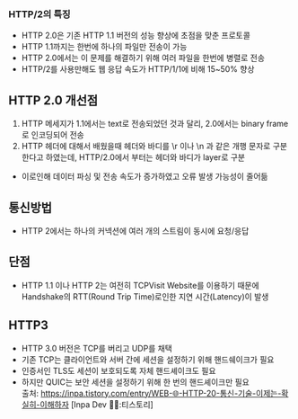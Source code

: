 ### HTTP/2의 특징

- HTTP 2.0은 기존 HTTP 1.1 버전의 성능 향상에 초점을 맞춘 프로토콜
- HTTP 1.1까지는 한번에 하나의 파일만 전송이 가능
- HTTP 2.0에서는 이 문제를 해결하기 위해 여러 파일을 한번에 병렬로 전송
- HTTP/2를 사용만해도 웹 응답 속도가 HTTP/1/1에 비해 15~50% 향상

## HTTP 2.0 개선점

1. HTTP 메세지가 1.1에서는 text로 전송되었던 것과 달리, 2.0에서는 binary frame로 인코딩되어 전송
2. HTTP 헤더에 대해서 배웠을때 헤더와 바디를 \r 이나 \n 과 같은 개행 문자로 구분한다고 하였는데, HTTP/2.0에서 부터는 헤더와 바디가 layer로 구분

- 이로인해 데이터 파싱 및 전송 속도가 증가하였고 오류 발생 가능성이 줄어듦

## 통신방법

- HTTP 2에서는 하나의 커넥션에 여러 개의 스트림이 동시에 요청/응답

## 단점

- HTTP 1.1 이나 HTTP 2는 여전히 TCPVisit Website를 이용하기 때문에 Handshake의 RTT(Round Trip Time)로인한 지연 시간(Latency)이 발생

## HTTP3

- HTTP 3.0 버전은 TCP를 버리고 UDP를 채택
- 기존 TCP는 클라이언트와 서버 간에 세션을 설정하기 위해 핸드쉐이크가 필요
- 인증서인 TLS도 세션이 보호되도록 자체 핸드셰이크도 필요
- 하지만 QUIC는 보안 세션을 설정하기 위해 한 번의 핸드셰이크만 필요
  <br/>
  출처: https://inpa.tistory.com/entry/WEB-🌐-HTTP-20-통신-기술-이제는-확실히-이해하자 [Inpa Dev 👨‍💻:티스토리]
